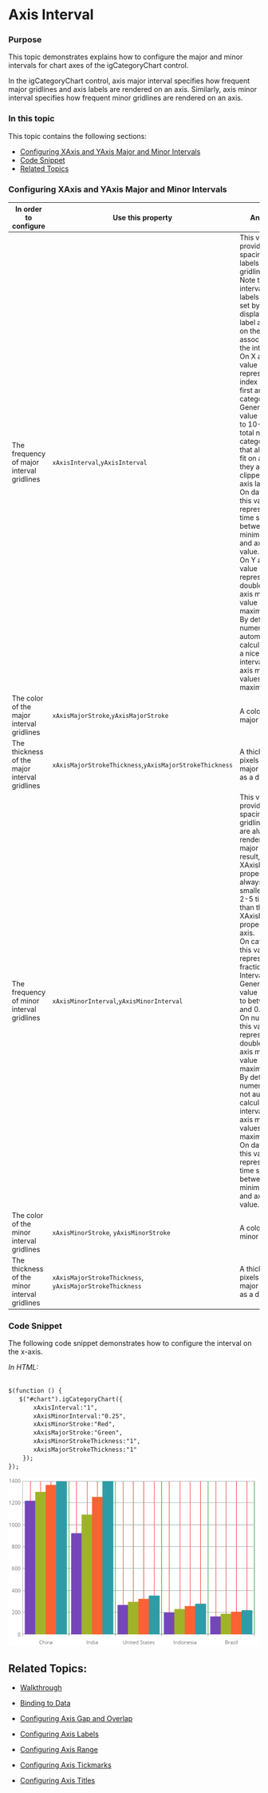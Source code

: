 ﻿<!--
|metadata|
{
    "fileName": "igcategorychart-axis-intervals",
    "controlName": "igCategoryChart",
    "tags": ["API", "CategoryChart", "Axes"]
}
|metadata|
-->

# Axis Interval

### Purpose
This topic demonstrates explains how to configure the major and minor intervals for chart axes of the igCategoryChart control. 

In the igCategoryChart control, axis major interval specifies how frequent major gridlines and axis labels are rendered on an axis. Similarly, axis minor interval specifies how frequent minor gridlines are rendered on an axis.


### In this topic

This topic contains the following sections:

- [Configuring XAxis and YAxis Major and Minor Intervals](#ConfiguringXAxis)
- [Code Snippet](#codesnippet)
- [Related Topics](#relatedcontent)

### <a id="ConfiguringXAxis"/>Configuring XAxis and YAxis Major and Minor Intervals

In order to configure|Use this property|And set it to
---|---|---
The frequency of major interval gridlines | `xAxisInterval`,`yAxisInterval` | This value provides adequate spacing for axis labels and major gridlines, if used. Note that the interval for axis labels will also be set by this value, displaying one label at the point on the axis associated with the interval.<br/>On X axes, this value is represented as an index between the first and last category item. Generally, this value should equal to 10-20% of total numbers of category items so that all axis labels fit on axis so that they are not clipped by other axis labels.<br/>On date time axes, this value is represented as time span between axis minimum value and axis maximum value. <br/> On Y axes, this value is represented as double between axis minimum value and axis maximum value. By default, numeric axes will automatically calculate and find a nice and round interval based on axis minimum values and maximum value.
The color of the major interval gridlines | `xAxisMajorStroke`,`yAxisMajorStroke` | A color of axis major gridlines.
The thickness of the major interval gridlines | `xAxisMajorStrokeThickness`,`yAxisMajorStrokeThickness` | A thickness in pixels of the axis major gridlines set as a double value
The frequency of minor interval gridlines | `xAxisMinorInterval`,`yAxisMinorInterval` | This value provides adequate spacing for minor gridlines, which are always rendered between major gridlines. As result, a value of XAxisMinorInterval property should always be much smaller (usually 2-5 time smaller) than the value of XAxisInterval property of an axis.<br/>On category axes, this value is represented as fraction of major Interval property. Generally, this value should equal to between 0.25 and 0.5 <br/> On numeric axes, this value is represented as double between axis minimum value and axis maximum value. By default, numeric axes will not automatically calculate minor interval based on axis minimum values and maximum value. <br/> On date time axes, this value is represented as time span between axis minimum value and axis maximum value.
The color of the minor interval gridlines|`xAxisMinorStroke`, `yAxisMinorStroke` | A color of axis minor gridlines.
The thickness of the  minor interval gridlines|`xAxisMajorStrokeThickness`, `yAxisMajorStrokeThickness`|A thickness in pixels of the axis major gridlines set as a double value

### <a id="codesnippet"/> Code Snippet

The following code snippet demonstrates how to configure the interval on the x-axis.

*In HTML:*

```html

$(function () {
   $("#chart").igCategoryChart({
       xAxisInterval:"1",
       xAxisMinorInterval:"0.25", 
       xAxisMinorStroke:"Red",    
       xAxisMajorStroke:"Green",  
       xAxisMinorStrokeThickness:"1",
       xAxisMajorStrokeThickness:"1"
    });
});
```

![](images/categorychart-intervals-01.png)

## <a id="relatedtopics"/>Related Topics:

- [Walkthrough](igcategorychart-adding.html)

- [Binding to Data](categorychart-binding-to-data.html)

- [Configuring Axis Gap and Overlap](configuring-axis-gap-and-overlap.html)

- [Configuring Axis Labels](configuring-axis-labels.html)

- [Configuring Axis Range](configuring-axis-range.html)

- [Configuring Axis Tickmarks](configuring-axis-tickmarks.html)

- [Configuring Axis Titles](configuring-axis-titles.html)